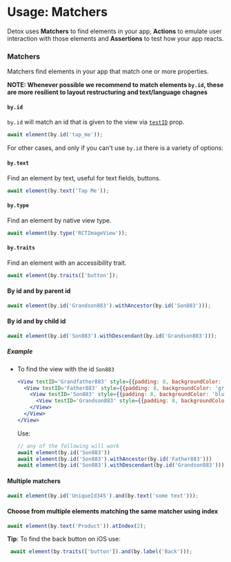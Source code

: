 # Usage: Matchers

Detox uses **Matchers** to find elements in your app, **Actions** to emulate user interaction with those elements and **Assertions** to test how your app reacts.

### Matchers 
Matchers find elements in your app that match one or more properties.

**NOTE: Whenever possible we recommend to match elements `by.id`, these are more resilient to layout restructuring and text/language chagnes**

#### `by.id`
`by.id` will match an id that is given to the view via [`testID`](https://facebook.github.io/react-native/docs/view.html#testid) prop.

```js
await element(by.id('tap_me'));
```


For other cases, and only if you can't use `by.id` there is a variety of options:

#### `by.text`
Find an element by text, useful for text fields, buttons.

```js
await element(by.text('Tap Me'));
```
#### `by.type`
Find an element by native view type.

```js
await element(by.type('RCTImageView'));
```
#### `by.traits`
Find an element with an accessibility trait.

```js
await element(by.traits(['button']);
```
#### By id and by parent id

```js
await element(by.id('Grandson883').withAncestor(by.id('Son883')));

```
#### By id and by child id

```js
await element(by.id('Son883').withDescendant(by.id('Grandson883')));
```

##### Example
- To find the view with the id `Son883`  

	```jsx 
	<View testID='Grandfather883' style={{padding: 8, backgroundColor: 'red', marginBottom: 10}}>
	  <View testID='Father883' style={{padding: 8, backgroundColor: 'green'}}>
	    <View testID='Son883' style={{padding: 8, backgroundColor: 'blue'}}>
	      <View testID='Grandson883' style={{padding: 8, backgroundColor: 'purple'}} />
	    </View>
	  </View>
	</View>
	```
	
	Use: 
	
	```js
	// any of the following will work
	await element(by.id('Son883'))
	await element(by.id('Son883').withAncestor(by.id('Father883')))
	await element(by.id('Son883').withDescendant(by.id('Grandson883')))
	```
	

#### Multiple matchers

```js
await element(by.id('UniqueId345').and(by.text('some text')));
```
#### Choose from multiple elements matching the same matcher using index

```js
await element(by.text('Product')).atIndex(2);
```

**Tip**: To find the back button on iOS use: 

```js
 await element(by.traits(['button']).and(by.label('Back')));
```